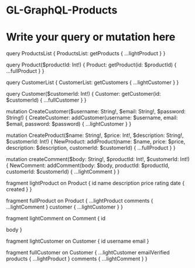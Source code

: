 # GL-GraphQL-Products

# Write your query or mutation here
query ProductsList {
  ProductsList: getProducts {
    ...lightProduct
  }
}

query Product($productId: Int!) {
  Product: getProduct(id: $productId) {
     ...fullProduct
  }
}

query CustomerList {
  CustomerList: getCustomers {
    ...lightCustomer
  }
}

query Customer($customerId: Int!) {
  Customer: getCustomer(id: $customerId) {
    ...fullCustomer
  }
}

mutation CreateCustomer($username: String!, $email: String!, $password: String!) {
  CreateCustomer: addCustomer(username: $username, email: $email, password: $password) {
    ...lightCustomer
  }
}

mutation CreateProduct($name: String!, $price: Int!, $description: String!, $customerId: Int!) {
  NewProduct: addProduct(name: $name, price: $price, description: $description, customerId: $customerId) {
    ...fullProduct
  }
}

mutation createComment($body: String!, $productId: Int!, $customerId: Int!) {
  NewComment: addComment(body: $body, productId: $productId, customerId: $customerId) {
    ...lightComment
  }
}

fragment lightProduct on Product {
  id
  name
  description
  price
  rating
  date {
    created
  }
}

fragment fullProduct on Product {
  ...lightProduct
  comments {
    ...lightComment
  }
  customer {
    ...lightCustomer
  }
}

fragment lightComment on Comment {
  id

  body
}

fragment lightCustomer on Customer {
  id
  username
  email
}

fragment fullCustomer on Customer {
  ...lightCustomer
  emailVerified
  products {
    ...lightProduct
  }
  comments {
    ...lightComment
  }
}

